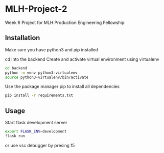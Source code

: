 # MLH-Project-2

Week 9 Project for MLH Production Engineering Fellowship

## Installation

Make sure you have python3 and pip installed

cd into the backend Create and activate virtual environment using virtualenv

```bash
cd backend
python -m venv python3-virtualenv
source python3-virtualenv/bin/activate
```

Use the package manager pip to install all dependencies

```bash
pip install -r requirements.txt
```

## Usage

Start flask development server

```bash
export FLASK_ENV=development
flask run
```

or use vsc debugger by presing f5
